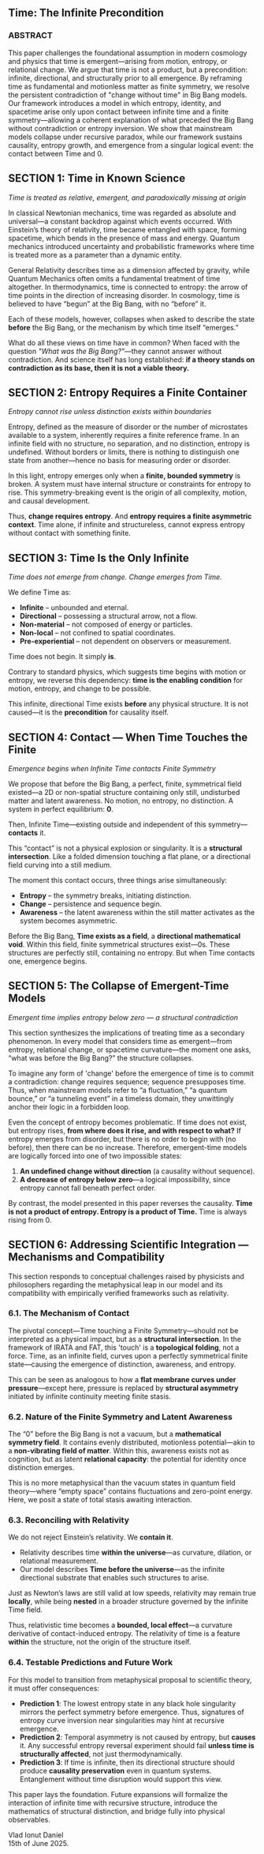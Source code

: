 ## Time: The Infinite Precondition

### ABSTRACT

This paper challenges the foundational assumption in modern cosmology and physics that time is emergent—arising from motion, entropy, or relational change. We argue that time is not a product, but a precondition: infinite, directional, and structurally prior to all emergence. By reframing time as fundamental and motionless matter as finite symmetry, we resolve the persistent contradiction of "change without time" in Big Bang models. Our framework introduces a model in which entropy, identity, and spacetime arise only upon contact between infinite time and a finite symmetry—allowing a coherent explanation of what preceded the Big Bang without contradiction or entropy inversion. We show that mainstream models collapse under recursive paradox, while our framework sustains causality, entropy growth, and emergence from a singular logical event: the contact between Time and 0.

## SECTION 1: Time in Known Science

*Time is treated as relative, emergent, and paradoxically missing at origin*

In classical Newtonian mechanics, time was regarded as absolute and universal—a constant backdrop against which events occurred. With Einstein’s theory of relativity, time became entangled with space, forming spacetime, which bends in the presence of mass and energy. Quantum mechanics introduced uncertainty and probabilistic frameworks where time is treated more as a parameter than a dynamic entity.

General Relativity describes time as a dimension affected by gravity, while Quantum Mechanics often omits a fundamental treatment of time altogether. In thermodynamics, time is connected to entropy: the arrow of time points in the direction of increasing disorder. In cosmology, time is believed to have “begun” at the Big Bang, with no “before” it.

Each of these models, however, collapses when asked to describe the state **before** the Big Bang, or the mechanism by which time itself “emerges.”

What do all these views on time have in common? When faced with the question *"What was the Big Bang?"*—they cannot answer without contradiction. And science itself has long established: **if a theory stands on contradiction as its base, then it is not a viable theory.**

## SECTION 2: Entropy Requires a Finite Container

*Entropy cannot rise unless distinction exists within boundaries*

Entropy, defined as the measure of disorder or the number of microstates available to a system, inherently requires a finite reference frame. In an infinite field with no structure, no separation, and no distinction, entropy is undefined. Without borders or limits, there is nothing to distinguish one state from another—hence no basis for measuring order or disorder.

In this light, entropy emerges only when a **finite, bounded symmetry** is broken. A system must have internal structure or constraints for entropy to rise. This symmetry-breaking event is the origin of all complexity, motion, and causal development.

Thus, **change requires entropy**. And **entropy requires a finite asymmetric context**. Time alone, if infinite and structureless, cannot express entropy without contact with something finite.

## SECTION 3: Time Is the Only Infinite

*Time does not emerge from change. Change emerges from Time.*

We define Time as:

- **Infinite** – unbounded and eternal.
- **Directional** – possessing a structural arrow, not a flow.
- **Non-material** – not composed of energy or particles.
- **Non-local** – not confined to spatial coordinates.
- **Pre-experiential** – not dependent on observers or measurement.

Time does not begin. It simply **is**.

Contrary to standard physics, which suggests time begins with motion or entropy, we reverse this dependency: **time is the enabling condition** for motion, entropy, and change to be possible.

This infinite, directional Time exists **before** any physical structure. It is not caused—it is the **precondition** for causality itself.

## SECTION 4: Contact — When Time Touches the Finite

*Emergence begins when Infinite Time contacts Finite Symmetry*

We propose that before the Big Bang, a perfect, finite, symmetrical field existed—a 2D or non-spatial structure containing only still, undisturbed matter and latent awareness. No motion, no entropy, no distinction. A system in perfect equilibrium: **0**.

Then, Infinite Time—existing outside and independent of this symmetry—**contacts** it.

This “contact” is not a physical explosion or singularity. It is a **structural intersection**. Like a folded dimension touching a flat plane, or a directional field curving into a still medium.

The moment this contact occurs, three things arise simultaneously:

- **Entropy** – the symmetry breaks, initiating distinction.
- **Change** – persistence and sequence begin.
- **Awareness** – the latent awareness within the still matter activates as the system becomes asymmetric.

Before the Big Bang, **Time exists as a field**, a **directional mathematical void**. Within this field, finite symmetrical structures exist—0s. These structures are perfectly still, containing no entropy. But when Time contacts one, emergence begins.

## SECTION 5: The Collapse of Emergent-Time Models

*Emergent time implies entropy below zero — a structural contradiction*

This section synthesizes the implications of treating time as a secondary phenomenon. In every model that considers time as emergent—from entropy, relational change, or spacetime curvature—the moment one asks, “what was before the Big Bang?” the structure collapses.

To imagine any form of 'change' before the emergence of time is to commit a contradiction: change requires sequence; sequence presupposes time. Thus, when mainstream models refer to “a fluctuation,” “a quantum bounce,” or “a tunneling event” in a timeless domain, they unwittingly anchor their logic in a forbidden loop.

Even the concept of entropy becomes problematic. If time does not exist, but entropy rises, **from where does it rise, and with respect to what?** If entropy emerges from disorder, but there is no order to begin with (no before), then there can be no increase. Therefore, emergent-time models are logically forced into one of two impossible states:

1. **An undefined change without direction** (a causality without sequence).
2. **A decrease of entropy below zero**—a logical impossibility, since entropy cannot fall beneath perfect order.

By contrast, the model presented in this paper reverses the causality. **Time is not a product of entropy. Entropy is a product of Time.** Time is always rising from 0.

## SECTION 6: Addressing Scientific Integration — Mechanisms and Compatibility

This section responds to conceptual challenges raised by physicists and philosophers regarding the metaphysical leap in our model and its compatibility with empirically verified frameworks such as relativity.

### 6.1. The Mechanism of Contact

The pivotal concept—Time touching a Finite Symmetry—should not be interpreted as a physical impact, but as a **structural intersection**. In the framework of IRATA and FAT, this 'touch' is a **topological folding**, not a force. Time, as an infinite field, curves upon a perfectly symmetrical finite state—causing the emergence of distinction, awareness, and entropy.

This can be seen as analogous to how a **flat membrane curves under pressure**—except here, pressure is replaced by **structural asymmetry** initiated by infinite continuity meeting finite stasis.

### 6.2. Nature of the Finite Symmetry and Latent Awareness

The “0” before the Big Bang is not a vacuum, but a **mathematical symmetry field**. It contains evenly distributed, motionless potential—akin to a **non-vibrating field of matter**. Within this, awareness exists not as cognition, but as latent **relational capacity**: the potential for identity once distinction emerges.

This is no more metaphysical than the vacuum states in quantum field theory—where “empty space” contains fluctuations and zero-point energy. Here, we posit a state of total stasis awaiting interaction.

### 6.3. Reconciling with Relativity

We do not reject Einstein’s relativity. We **contain it**.

- Relativity describes time **within the universe**—as curvature, dilation, or relational measurement.
- Our model describes **Time before the universe**—as the infinite directional substrate that enables such structures to arise.

Just as Newton’s laws are still valid at low speeds, relativity may remain true **locally**, while being **nested** in a broader structure governed by the infinite Time field.

Thus, relativistic time becomes a **bounded, local effect**—a curvature derivative of contact-induced entropy. The relativity of time is a feature **within** the structure, not the origin of the structure itself.

### 6.4. Testable Predictions and Future Work

For this model to transition from metaphysical proposal to scientific theory, it must offer consequences:

- **Prediction 1**: The lowest entropy state in any black hole singularity mirrors the perfect symmetry before emergence. Thus, signatures of entropy curve inversion near singularities may hint at recursive emergence.
- **Prediction 2**: Temporal asymmetry is not caused by entropy, but **causes** it. Any successful entropy reversal experiment should fail **unless time is structurally affected**, not just thermodynamically.
- **Prediction 3**: If time is infinite, then its directional structure should produce **causality preservation** even in quantum systems. Entanglement without time disruption would support this view.

This paper lays the foundation. Future expansions will formalize the interaction of infinite time with recursive structure, introduce the mathematics of structural distinction, and bridge fully into physical observables.

Vlad Ionut Daniel  
15th of June 2025.
